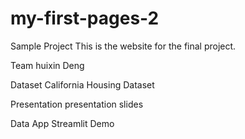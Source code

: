 # my-first-pages-2
Sample Project
This is the website for the final project.

Team
huixin Deng

Dataset
California Housing Dataset

Presentation
presentation slides

Data App
Streamlit Demo
